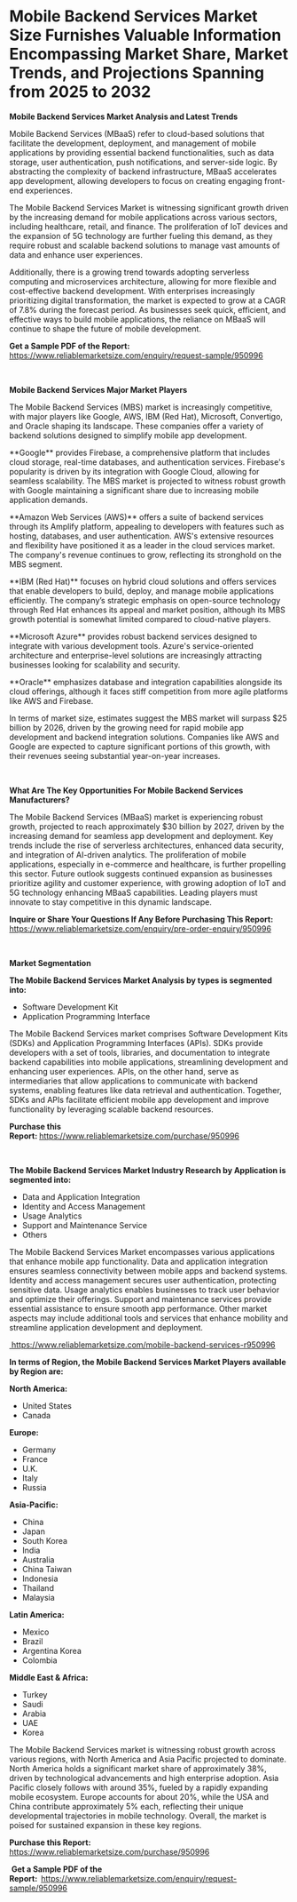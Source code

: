 <p><h1>Mobile Backend Services Market Size Furnishes Valuable Information Encompassing Market Share, Market Trends, and Projections Spanning from 2025 to 2032</h1></p><p><strong>Mobile Backend Services Market Analysis and Latest Trends</strong></p>
<p><p>Mobile Backend Services (MBaaS) refer to cloud-based solutions that facilitate the development, deployment, and management of mobile applications by providing essential backend functionalities, such as data storage, user authentication, push notifications, and server-side logic. By abstracting the complexity of backend infrastructure, MBaaS accelerates app development, allowing developers to focus on creating engaging front-end experiences.</p><p>The Mobile Backend Services Market is witnessing significant growth driven by the increasing demand for mobile applications across various sectors, including healthcare, retail, and finance. The proliferation of IoT devices and the expansion of 5G technology are further fueling this demand, as they require robust and scalable backend solutions to manage vast amounts of data and enhance user experiences.</p><p>Additionally, there is a growing trend towards adopting serverless computing and microservices architecture, allowing for more flexible and cost-effective backend development. With enterprises increasingly prioritizing digital transformation, the market is expected to grow at a CAGR of 7.8% during the forecast period. As businesses seek quick, efficient, and effective ways to build mobile applications, the reliance on MBaaS will continue to shape the future of mobile development.</p></p>
<p><strong>Get a Sample PDF of the Report:&nbsp;</strong> <a href="https://www.reliablemarketsize.com/enquiry/request-sample/950996?utm_campaign=3584&utm_medium=2&utm_source=Github&utm_content=ia&utm_term=18042025&utm_id=mobile-backend-services">https://www.reliablemarketsize.com/enquiry/request-sample/950996</a></p>
<p>&nbsp;</p>
<p><strong>Mobile Backend Services Major Market Players</strong></p>
<p><p>The Mobile Backend Services (MBS) market is increasingly competitive, with major players like Google, AWS, IBM (Red Hat), Microsoft, Convertigo, and Oracle shaping its landscape. These companies offer a variety of backend solutions designed to simplify mobile app development.</p><p>**Google** provides Firebase, a comprehensive platform that includes cloud storage, real-time databases, and authentication services. Firebase's popularity is driven by its integration with Google Cloud, allowing for seamless scalability. The MBS market is projected to witness robust growth with Google maintaining a significant share due to increasing mobile application demands.</p><p>**Amazon Web Services (AWS)** offers a suite of backend services through its Amplify platform, appealing to developers with features such as hosting, databases, and user authentication. AWS's extensive resources and flexibility have positioned it as a leader in the cloud services market. The company's revenue continues to grow, reflecting its stronghold on the MBS segment.</p><p>**IBM (Red Hat)** focuses on hybrid cloud solutions and offers services that enable developers to build, deploy, and manage mobile applications efficiently. The company’s strategic emphasis on open-source technology through Red Hat enhances its appeal and market position, although its MBS growth potential is somewhat limited compared to cloud-native players.</p><p>**Microsoft Azure** provides robust backend services designed to integrate with various development tools. Azure's service-oriented architecture and enterprise-level solutions are increasingly attracting businesses looking for scalability and security.</p><p>**Oracle** emphasizes database and integration capabilities alongside its cloud offerings, although it faces stiff competition from more agile platforms like AWS and Firebase.</p><p>In terms of market size, estimates suggest the MBS market will surpass $25 billion by 2026, driven by the growing need for rapid mobile app development and backend integration solutions. Companies like AWS and Google are expected to capture significant portions of this growth, with their revenues seeing substantial year-on-year increases.</p></p>
<p>&nbsp;</p>
<p><strong>What Are The Key Opportunities For Mobile Backend Services Manufacturers?</strong></p>
<p><p>The Mobile Backend Services (MBaaS) market is experiencing robust growth, projected to reach approximately $30 billion by 2027, driven by the increasing demand for seamless app development and deployment. Key trends include the rise of serverless architectures, enhanced data security, and integration of AI-driven analytics. The proliferation of mobile applications, especially in e-commerce and healthcare, is further propelling this sector. Future outlook suggests continued expansion as businesses prioritize agility and customer experience, with growing adoption of IoT and 5G technology enhancing MBaaS capabilities. Leading players must innovate to stay competitive in this dynamic landscape.</p></p>
<p><strong>Inquire or Share Your Questions If Any Before Purchasing This Report:</strong> <a href="https://www.reliablemarketsize.com/enquiry/pre-order-enquiry/950996?utm_campaign=3584&utm_medium=2&utm_source=Github&utm_content=ia&utm_term=18042025&utm_id=mobile-backend-services">https://www.reliablemarketsize.com/enquiry/pre-order-enquiry/950996</a></p>
<p>&nbsp;</p>
<p><strong>Market Segmentation</strong></p>
<p><strong>The Mobile Backend Services Market Analysis by types is segmented into:</strong></p>
<p><ul><li>Software Development Kit</li><li>Application Programming Interface</li></ul></p>
<p><p>The Mobile Backend Services market comprises Software Development Kits (SDKs) and Application Programming Interfaces (APIs). SDKs provide developers with a set of tools, libraries, and documentation to integrate backend capabilities into mobile applications, streamlining development and enhancing user experiences. APIs, on the other hand, serve as intermediaries that allow applications to communicate with backend systems, enabling features like data retrieval and authentication. Together, SDKs and APIs facilitate efficient mobile app development and improve functionality by leveraging scalable backend resources.</p></p>
<p><strong>Purchase this Report:&nbsp;</strong><a href="https://www.reliablemarketsize.com/purchase/950996?utm_campaign=3584&utm_medium=2&utm_source=Github&utm_content=ia&utm_term=18042025&utm_id=mobile-backend-services">https://www.reliablemarketsize.com/purchase/950996</a></p>
<p>&nbsp;</p>
<p><strong>The Mobile Backend Services Market Industry Research by Application is segmented into:</strong></p>
<p><ul><li>Data and Application Integration</li><li>Identity and Access Management</li><li>Usage Analytics</li><li>Support and Maintenance Service</li><li>Others</li></ul></p>
<p><p>The Mobile Backend Services Market encompasses various applications that enhance mobile app functionality. Data and application integration ensures seamless connectivity between mobile apps and backend systems. Identity and access management secures user authentication, protecting sensitive data. Usage analytics enables businesses to track user behavior and optimize their offerings. Support and maintenance services provide essential assistance to ensure smooth app performance. Other market aspects may include additional tools and services that enhance mobility and streamline application development and deployment.</p></p>
<p><a href="https://www.reliablemarketsize.com/mobile-backend-services-r950996?utm_campaign=3584&utm_medium=2&utm_source=Github&utm_content=ia&utm_term=18042025&utm_id=mobile-backend-services">&nbsp;https://www.reliablemarketsize.com/mobile-backend-services-r950996</a></p>
<p><strong>In terms of Region, the Mobile Backend Services Market Players available by Region are:</strong></p>
<p>
    <p> <strong> North America: </strong>
        <ul>
            <li>United States</li>
            <li>Canada</li>
        </ul>
        </p> 
    <p> <strong> Europe: </strong>
        <ul>
            <li>Germany</li>
            <li>France</li>
            <li>U.K.</li>
            <li>Italy</li>
            <li>Russia</li>
        </ul>
        </p> 
    <p> <strong> Asia-Pacific: </strong>
        <ul>
            <li>China</li>
            <li>Japan</li>
            <li>South Korea</li>
            <li>India</li>
            <li>Australia</li>
            <li>China Taiwan</li>
            <li>Indonesia</li>
            <li>Thailand</li>
            <li>Malaysia</li>
        </ul>
        </p> 
    <p> <strong> Latin America: </strong>
        <ul>
            <li>Mexico</li>
            <li>Brazil</li>
            <li>Argentina Korea</li>
            <li>Colombia</li>
        </ul>
        </p> 
    <p> <strong> Middle East & Africa: </strong>
        <ul>
            <li>Turkey</li>
            <li>Saudi</li>
            <li>Arabia</li>
            <li>UAE</li>
            <li>Korea</li>
        </ul>
    </p>
    </p>
<p><p>The Mobile Backend Services market is witnessing robust growth across various regions, with North America and Asia Pacific projected to dominate. North America holds a significant market share of approximately 38%, driven by technological advancements and high enterprise adoption. Asia Pacific closely follows with around 35%, fueled by a rapidly expanding mobile ecosystem. Europe accounts for about 20%, while the USA and China contribute approximately 5% each, reflecting their unique developmental trajectories in mobile technology. Overall, the market is poised for sustained expansion in these key regions.</p></p>
<p><strong>Purchase this Report: </strong><a href="https://www.reliablemarketsize.com/purchase/950996?utm_campaign=3584&utm_medium=2&utm_source=Github&utm_content=ia&utm_term=18042025&utm_id=mobile-backend-services">https://www.reliablemarketsize.com/purchase/950996</a></p>
<p>&nbsp;<strong>Get a Sample PDF of the Report:&nbsp;&nbsp;</strong><a href="https://www.reliablemarketsize.com/enquiry/request-sample/950996?utm_campaign=3584&utm_medium=2&utm_source=Github&utm_content=ia&utm_term=18042025&utm_id=mobile-backend-services">https://www.reliablemarketsize.com/enquiry/request-sample/950996</a></p>
<p><strong></strong></p>
<p><p></p><p></p><p></p></p>